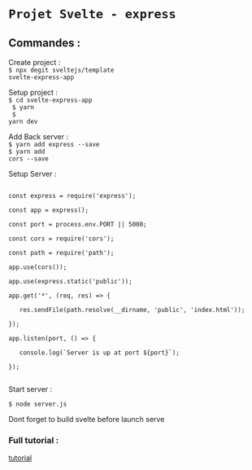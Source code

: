 <h1>

    Projet Svelte - express
</h1>

<h2>
    Commandes :

</h2>

<p>

Create project :<br> <code>$ npx degit sveltejs/template svelte-express-app</code><br>

Setup project :<br> <code>$ cd svelte-express-app <br>
$ yarn<br>
$ yarn dev</code>

Add Back server : <br><code>$ yarn add express --save
<br>$ yarn add cors --save </code>

Setup Server : 

<code> 
const express = require('express');<br>
const app = express();<br>
const port = process.env.PORT || 5000;<br>
const cors = require('cors');<br>
const path = require('path');<br>
app.use(cors());<br>
app.use(express.static('public'));<br>
app.get('*', (req, res) => {<br>
   res.sendFile(path.resolve(__dirname, 'public', 'index.html'));<br>
});<br>
app.listen(port, () => {<br>
   console.log(`Server is up at port ${port}`);<br>
});<br>
</code>

Start server : 

<code>$ node server.js</code>

</p>

Dont forget to build svelte before launch serve

<p>

<h3>
Full tutorial :
</h3>
<a target="_blank" href="https://medium.com/swlh/full-stack-development-starter-svelte-and-express-831aefee41c0">tutorial</a>

</p>